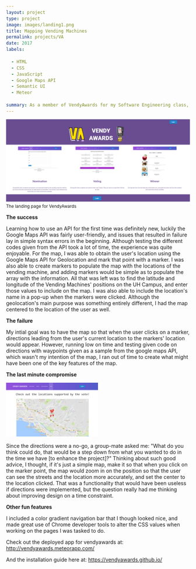 ```yaml
---
layout: project
type: project
image: images/landing1.png
title: Mapping Vending Machines
permalink: projects/VA
date: 2017
labels:
  
  - HTML
  - CSS
  - JavaScript
  - Google Maps API
  - Semantic UI
  - Meteor
  
summary: As a member of VendyAwards for my Software Engineering class, I was tasked to create the page for the contest winners and the map page. This project will highlight my experience mostly with the Google Maps API.
---
```


<img class="ui centered middle image" src="../images/landing.png">
<small>The landing page for VendyAwards</small>

<b>The success</b>

Learning how to use an API for the first time was definitely new, luckily the Google Maps API was fairly user-friendly, and issues that resulted
in failure lay in simple syntax errors in the beginning. Although testing the different codes given from the API took a lot of time, the experience
was quite enjoyable. For the map, I was able to obtain the user's location using the Google Maps API for Geolocation and mark that point with a marker. 
I was also able to create markers to populate the map with the locations of the vending machine, and adding markers would be simple as to populate the
array with the information. All that was left was to find the latitude and longitude of the Vending Machines' positions on the UH Campus, and 
enter those values to include on the map. I was also able to include the location's name in a pop-up when the markers were clicked. Although the 
geolocation's main purpose was something entirely different, I had the map centered to the location of the user as well.

<b>The failure</b>

My intial goal was to have the map so that when the user clicks on a marker, directions leading from the user's current location to the markers' location
would appear. However, running low on time and testing given code on directions with waypoints given as a sample from the google maps API, which wasn't
my intention of the map, I ran out of time to create what might have been one of the key features of the map.

<b>The last minute compromise</b>

<img class="ui centered middle image" width = "50%" src="../images/map.png">

Since the directions were a no-go, a group-mate asked me: "What do you think could do, that would be a step down from what you wanted to do in the time we have [to enhance the project]?"
Thinking about such good advice, I thought, if it's just a simple map, make it so that when you click on the marker point, the map would zoom in on the position
so that the user can see the streets and the location more accurately, and set the center to the location clicked. That was a functionality that would have been 
useless if directions were implemented, but the question really had me thinking about improving design on a time constraint.

<b>Other fun features</b>

I included a color gradient navigation bar that I though looked nice, and made great use of Chrome developer tools to alter the CSS values when working on
the pages I was tasked to do.

Check out the deployed app for vendyawards at: 
http://vendyawards.meteorapp.com/

And the installation guide here at:
https://vendyawards.github.io/ 



